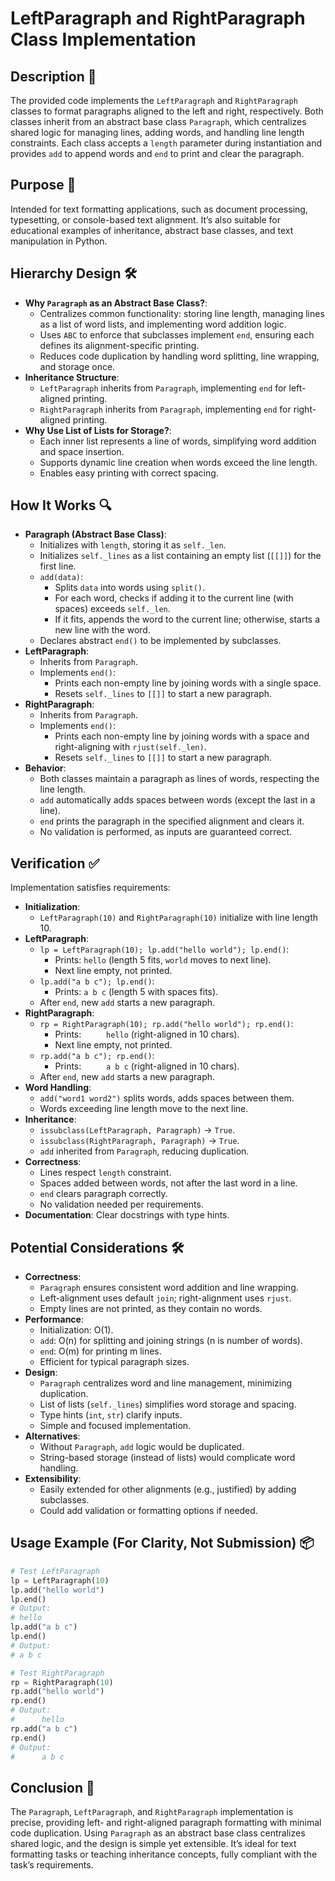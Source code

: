# LeftParagraph and RightParagraph Class Implementation

## Description 📝

The provided code implements the `LeftParagraph` and `RightParagraph` classes to format paragraphs aligned to the left and right, respectively.
Both classes inherit from an abstract base class `Paragraph`, which centralizes shared logic for managing lines, adding words, and handling line length constraints.
Each class accepts a `length` parameter during instantiation and provides `add` to append words and `end` to print and clear the paragraph.

## Purpose 🎯

Intended for text formatting applications, such as document processing, typesetting, or console-based text alignment.
It’s also suitable for educational examples of inheritance, abstract base classes, and text manipulation in Python.

## Hierarchy Design 🛠️

-   **Why `Paragraph` as an Abstract Base Class?**:
    -   Centralizes common functionality: storing line length, managing lines as a list of word lists, and implementing word addition logic.
    -   Uses `ABC` to enforce that subclasses implement `end`, ensuring each defines its alignment-specific printing.
    -   Reduces code duplication by handling word splitting, line wrapping, and storage once.
-   **Inheritance Structure**:
    -   `LeftParagraph` inherits from `Paragraph`, implementing `end` for left-aligned printing.
    -   `RightParagraph` inherits from `Paragraph`, implementing `end` for right-aligned printing.
-   **Why Use List of Lists for Storage?**:
    -   Each inner list represents a line of words, simplifying word addition and space insertion.
    -   Supports dynamic line creation when words exceed the line length.
    -   Enables easy printing with correct spacing.

## How It Works 🔍

-   **Paragraph (Abstract Base Class)**:
    -   Initializes with `length`, storing it as `self._len`.
    -   Initializes `self._lines` as a list containing an empty list (`[[]]`) for the first line.
    -   `add(data)`:
        -   Splits `data` into words using `split()`.
        -   For each word, checks if adding it to the current line (with spaces) exceeds `self._len`.
        -   If it fits, appends the word to the current line; otherwise, starts a new line with the word.
    -   Declares abstract `end()` to be implemented by subclasses.
-   **LeftParagraph**:
    -   Inherits from `Paragraph`.
    -   Implements `end()`:
        -   Prints each non-empty line by joining words with a single space.
        -   Resets `self._lines` to `[[]]` to start a new paragraph.
-   **RightParagraph**:
    -   Inherits from `Paragraph`.
    -   Implements `end()`:
        -   Prints each non-empty line by joining words with a space and right-aligning with `rjust(self._len)`.
        -   Resets `self._lines` to `[[]]` to start a new paragraph.
-   **Behavior**:
    -   Both classes maintain a paragraph as lines of words, respecting the line length.
    -   `add` automatically adds spaces between words (except the last in a line).
    -   `end` prints the paragraph in the specified alignment and clears it.
    -   No validation is performed, as inputs are guaranteed correct.

## Verification ✅

Implementation satisfies requirements:

-   **Initialization**:
    -   `LeftParagraph(10)` and `RightParagraph(10)` initialize with line length 10.
-   **LeftParagraph**:
    -   `lp = LeftParagraph(10); lp.add("hello world"); lp.end()`:
        -   Prints: `hello` (length 5 fits, `world` moves to next line).
        -   Next line empty, not printed.
    -   `lp.add("a b c"); lp.end()`:
        -   Prints: `a b c` (length 5 with spaces fits).
    -   After `end`, new `add` starts a new paragraph.
-   **RightParagraph**:
    -   `rp = RightParagraph(10); rp.add("hello world"); rp.end()`:
        -   Prints: `     hello` (right-aligned in 10 chars).
        -   Next line empty, not printed.
    -   `rp.add("a b c"); rp.end()`:
        -   Prints: `     a b c` (right-aligned in 10 chars).
    -   After `end`, new `add` starts a new paragraph.
-   **Word Handling**:
    -   `add("word1 word2")` splits words, adds spaces between them.
    -   Words exceeding line length move to the next line.
-   **Inheritance**:
    -   `issubclass(LeftParagraph, Paragraph)` → `True`.
    -   `issubclass(RightParagraph, Paragraph)` → `True`.
    -   `add` inherited from `Paragraph`, reducing duplication.
-   **Correctness**:
    -   Lines respect `length` constraint.
    -   Spaces added between words, not after the last word in a line.
    -   `end` clears paragraph correctly.
    -   No validation needed per requirements.
-   **Documentation**: Clear docstrings with type hints.

## Potential Considerations 🛠️

-   **Correctness**:
    -   `Paragraph` ensures consistent word addition and line wrapping.
    -   Left-alignment uses default `join`; right-alignment uses `rjust`.
    -   Empty lines are not printed, as they contain no words.
-   **Performance**:
    -   Initialization: O(1).
    -   `add`: O(n) for splitting and joining strings (n is number of words).
    -   `end`: O(m) for printing m lines.
    -   Efficient for typical paragraph sizes.
-   **Design**:
    -   `Paragraph` centralizes word and line management, minimizing duplication.
    -   List of lists (`self._lines`) simplifies word storage and spacing.
    -   Type hints (`int`, `str`) clarify inputs.
    -   Simple and focused implementation.
-   **Alternatives**:
    -   Without `Paragraph`, `add` logic would be duplicated.
    -   String-based storage (instead of lists) would complicate word handling.
-   **Extensibility**:
    -   Easily extended for other alignments (e.g., justified) by adding subclasses.
    -   Could add validation or formatting options if needed.

## Usage Example (For Clarity, Not Submission) 📦

```python
# Test LeftParagraph
lp = LeftParagraph(10)
lp.add("hello world")
lp.end()
# Output:
# hello
lp.add("a b c")
lp.end()
# Output:
# a b c

# Test RightParagraph
rp = RightParagraph(10)
rp.add("hello world")
rp.end()
# Output:
#      hello
rp.add("a b c")
rp.end()
# Output:
#      a b c
```

## Conclusion 🚀

The `Paragraph`, `LeftParagraph`, and `RightParagraph` implementation is precise, providing left- and right-aligned paragraph formatting with minimal code duplication.
Using `Paragraph` as an abstract base class centralizes shared logic, and the design is simple yet extensible. It’s ideal for text formatting tasks or teaching inheritance concepts, fully compliant with the task’s requirements.
